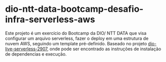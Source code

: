 # dio-ntt-data-bootcamp-desafio-infra-serverless-aws

Este projeto é um exercício do Bootcamp da DIO/ NTT DATA que visa configurar um arquivo serverless, fazer o deploy em uma estrutura de nuvem AWS, seguindo um template pré-definido. Baseado no projeto [dio-live-serverless-2907](https://github.com/cassianobrexbit/dio-live-serverless-2907), onde pode ser encontrado as instruções de instalação de dependencias e execução.

